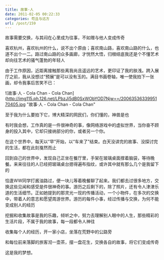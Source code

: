 ```yaml
---
title: 故事·人
date: 2011-02-05 00:22:33
categories: 苟且与远方
url: /post/159
---
```


故事需要交换，与其闷在心里成为往事，不如赠与他人变成传奇

喜欢杭州，喜欢杭州的什么，说不出个原由；喜欢南山路，喜欢南山路的什么，也道不出个一二。路过南山路的众多画廊，才恍然大悟，归根结底我还是个不懂艺术却向往艺术的骚气蓬勃的年轻人

由于工作原因，近距离接触那些离我尚且遥远的艺术，更印证了我的肤浅。跨入展厅之前，我从没想过“预展”是可以没有玉的。满目书画卷轴，唯一使我拍下一张画，却令我事后苦笑不已：

![故事·人 - Cola Chan - Cola Chan](http://img115.ph.126.net/LPbzJi5dB0SxWObYOD7Njw==/2006353633995170405.jpg "故事·人 - Cola Chan - Cola Chan"

至于我为什么要拍下它，博大精深的网民们，你们懂的，神兽是也

有时我会想，工作真的是一件很神奇的事，像网络游戏中的虚拟世界，当你奋不顾身的投入其中，它却只接纳部分的你，或者另一个你。

在这个世界中，每天以“早”开始，以“车来了”结束。白天没讲完的故事、没探讨完的生活，都在此刻戛然而止

回到自己的世界中，发现自己正坐在餐厅里，手架在玻璃桌面撑着脑袋，等待晚餐。来来往往的人已经把玻璃桌台摁得遍布指纹，或许其中就有那么几个是我留下的

恰逢WW同学打酱油路过，便一块儿等着晚餐聊了起来。我们都去过很多地方，交换这些见闻和感受是件很神奇的事。游历之后剩下的，除了照片，还有令人津津乐道的生活细节。正如她提到的那灵光一现的传播活动，一个小物件，在多次的交换中，带着人的意志和愿望周游世界。游历的每件小事，经过传播与交换，为何不能变成别人的经历

挖掘和收集故事是我的乐趣，倾听之中，努力去理解别人眼中的人生，那些精彩的生活片段，不属于我的故事，每一段都令人神往

收集每个人的经历，开一家小店，坐落在荒野中的公路旁

和每位前来落脚的旅客沏一壶茶，摆一盘花生，交换各自的故事，将它们变成传奇

这是我的梦想。